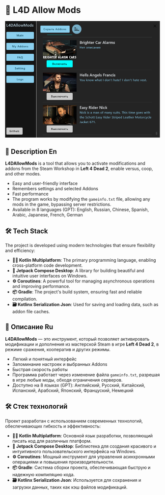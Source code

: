 # **🧩 L4D Allow Mods**

![L4D Allow Mods Image](./Images/1.png)

## **📜 Description En**

**L4DAllowMods** is a tool that allows you to activate modifications and addons from the Steam Workshop in **Left 4 Dead 2**, enable versus, coop, and other modes.
- Easy and user-friendly interface
- Remembers settings and selected Addons
- Fast performance
- The program works by modifying the `gameinfo.txt` file, allowing any mods in the game, bypassing server restrictions.
- Available in 8 languages (GPT): English, Russian, Chinese, Spanish, Arabic, Japanese, French, German

## **🛠️ Tech Stack**

The project is developed using modern technologies that ensure flexibility and efficiency:

- **🧑‍💻 Kotlin Multiplatform**: The primary programming language, enabling cross-platform code development.
- **🎨 Jetpack Compose Desktop**: A library for building beautiful and intuitive user interfaces on Windows.
- **⚙️ Coroutines**: A powerful tool for managing asynchronous operations and improving performance.
- **📦 Gradle**: The project's build system, ensuring fast and reliable compilation.
- **🗃️ Kotlinx Serialization Json**: Used for saving and loading data, such as addon file caches.


## **📜 Описание Ru**

**L4DAllowMods** — это инструмент, который позволяет активировать модификации и дополнения из мастерской Steam в игре **Left 4 Dead 2**, в режиме сражения, кооператив и других режимы.
- Легкий и понятный интерфейс
- Запоминание настроек и выбранных Addons
- Быстрая скорость работы
- Программа работает через изменение файла `gameinfo.txt`, разрешая в игре любые моды, обходя ограничения серверов.
- Доступно на 8 языках (GPT): Английский, Русский, Китайский, Испанский, Арабский, Японский, Француский, Немецкий

## **🛠️ Стек технологий**

Проект разработан с использованием современных технологий, обеспечивающих гибкость и эффективность:

- **🧑‍💻 Kotlin Multiplatform**: Основной язык разработки, позволяющий писать код для различных платформ.
- **🎨 Jetpack Compose Desktop**: Библиотека для создания красивого и интуитивного пользовательского интерфейса на Windows.
- **⚙️ Coroutines**: Мощный инструмент для управления асинхронными операциями и повышения производительности.
- **📦 Gradle**: Система сборки проекта, обеспечивающая быструю и надежную компиляцию кода.
- **🗃️ Kotlinx Serialization Json**: Используется для сохранения и загрузки данных, таких как кэш файлов модификаций.
